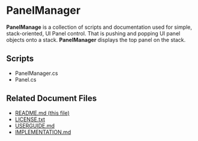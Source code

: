 # PanelManager

**PanelManage** is a collection of scripts and documentation used for simple, stack-oriented, UI Panel control. That is pushing and popping UI panel objects onto a stack. **PanelManager** displays the top panel on the stack.

## Scripts

- PanelManager.cs
- Panel.cs

## Related Document Files

- [README.md (this file)](https://www.github.com/BriarSMC/PanelManager/blob/main/README.md)
- [LICENSE.txt](https://www.github.com/BriarSMC/PanelManager/blob/main/LICENSE.txt)
- [USERGUIDE.md](https://www.github.com/BriarSMC/PanelManager/blob/main/USERGUIDE.md)
- [IMPLEMENTATION.md](https://www.github.com/BriarSMC/PanelManager/blob/main/IMPLEMENTATION.md)
